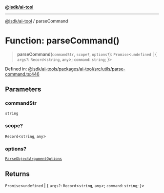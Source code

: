 [**@isdk/ai-tool**](../README.md)

***

[@isdk/ai-tool](../globals.md) / parseCommand

# Function: parseCommand()

> **parseCommand**(`commandStr`, `scope?`, `options?`): `Promise`\<`undefined` \| \{ `args?`: `Record`\<`string`, `any`\>; `command`: `string`; \}\>

Defined in: [@isdk/ai-tools/packages/ai-tool/src/utils/parse-command.ts:446](https://github.com/isdk/ai-tool.js/blob/d0765f898f217d97c57c6949502b4a7bef5dce5e/src/utils/parse-command.ts#L446)

## Parameters

### commandStr

`string`

### scope?

`Record`\<`string`, `any`\>

### options?

[`ParseObjectArgumentOptions`](../interfaces/ParseObjectArgumentOptions.md)

## Returns

`Promise`\<`undefined` \| \{ `args?`: `Record`\<`string`, `any`\>; `command`: `string`; \}\>

